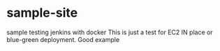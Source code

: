 # sample-site
sample testing jenkins with docker
This is just a test for EC2 IN place or blue-green deployment. 
Good example